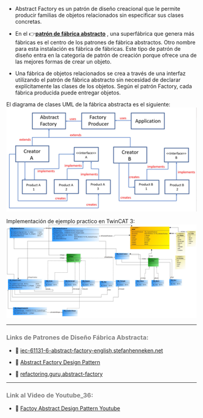 - Abstract Factory es un patrón de diseño creacional que le permite producir familias de objetos relacionados sin especificar sus clases concretas.
- En el 👉[**patrón de fábrica abstracto**](https://refactoring.guru/design-patterns/abstract-factory) , una superfábrica que genera más fábricas es el centro de los patrones de fábrica abstractos. Otro nombre para esta instalación es fábrica de fábricas. Este tipo de patrón de diseño entra en la categoría de patrón de creación porque ofrece una de las mejores formas de crear un objeto.

- Una fábrica de objetos relacionados se crea a través de una interfaz utilizando el patrón de fábrica abstracto sin necesidad de declarar explícitamente las clases de los objetos. Según el patrón Factory, cada fábrica producida puede entregar objetos.

El diagrama de clases UML de la fábrica abstracta es el siguiente:
![Abstract Factory Design Pattern0](../../imagenes/Design_Pattern__Creational_Factory_Abstract_0.JPG)

Implementación de ejemplo practico en TwinCAT 3:
![Factory Abstract Design Pattern1](../../imagenes/Design_Pattern__Creational_Factory_Abstract.JPG)
***
### <span style="color:grey">Links de Patrones de Diseño Fábrica Abstracta:</span>
- 🔗 [iec-61131-6-abstract-factory-english,stefanhenneken.net](https://stefanhenneken.net/2014/11/16/iec-61131-6-abstract-factory-english/)

- 🔗 [Abstract Factory Design Pattern](https://www.twincontrols.com/community/twincat-knowledgebase/abstract-factory-design-pattern/#post-483)

- 🔗 [refactoring.guru,abstract-factory](https://refactoring.guru/design-patterns/abstract-factory)
***
### <span style="color:grey">Link al Video de Youtube_36:</span>
- 🔗 [Factoy Abstract Design Pattern Youtube](https://youtu.be/YKSCzbzmOMU)